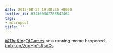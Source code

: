 ```yaml
---
date: 2015-08-20 19:00:35 +0000
twitter_id: 634500302788542464
tags:
- micropost
title: ''
---
```


[@TheKingOfGames](https://twitter.com/TheKingOfGames) so a running meme happened... [tmblr.co/ZopHix1sRsdCs](http://tmblr.co/ZopHix1sRsdCs)
